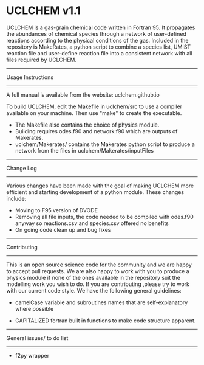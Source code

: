 # UCLCHEM v1.1
UCLCHEM is a gas-grain chemical code written in Fortran 95. It propagates the abundances of chemical species through a network of user-defined reactions according to the physical conditions of the gas. Included in the repository is MakeRates, a python script to combine a species list, UMIST reaction file and user-define reaction file into a consistent network with all files required by UCLCHEM.

**************************************************************
Usage Instructions
**************************************************************

A full manual is available from the website: uclchem.github.io

To build UCLCHEM, edit the Makefile in uclchem/src to use a compiler available on your machine. Then use "make" to create the executable.
- The Makefile also contains the choice of physics module.
- Building requires odes.f90 and network.f90 which are outputs of Makerates.
- uclchem/Makerates/ contains the Makerates python script to produce a network from the files in uclchem/Makerates/inputFiles

**************************************************************
Change Log
**************************************************************
Various changes have been made with the goal of making UCLCHEM more efficient and starting development of a python module. These changes include:
- Moving to F95 version of DVODE
- Removing all file inputs, the code needed to be compiled with odes.f90 anyway so reactions.csv and species.csv offered no benefits
- On going code clean up and bug fixes

*************************************************************
Contributing
*************************************************************
This is an open source science code for the community and we are happy to accept pull requests. We are also happy to work with you to produce a physics module if none of the ones available in the repository suit the modelling work you wish to do. If you are contributing ,please try to work with our current code style. We have the following general guidelines:

- camelCase variable and subroutines names that are self-explanatory where possible 

- CAPITALIZED fortran built in functions to make code structure apparent.

*************************************************************
General issues/ to do list
*************************************************************
- f2py wrapper